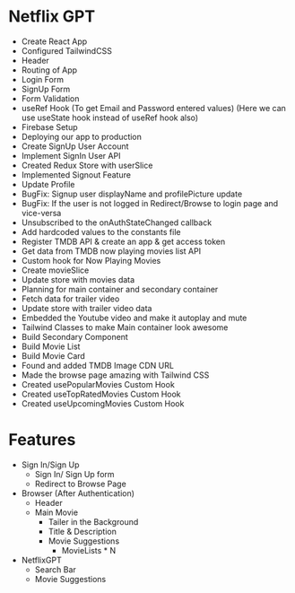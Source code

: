 # Netflix GPT

- Create React App
- Configured TailwindCSS
- Header
- Routing of App
- Login Form
- SignUp Form
- Form Validation
- useRef Hook 
    (To get Email and Password entered values)
    (Here we can use useState hook instead of useRef hook also)
- Firebase Setup
- Deploying our app to production
- Create SignUp User Account
- Implement SignIn User API
- Created Redux Store with userSlice
- Implemented Signout Feature
- Update Profile
- BugFix: Signup user displayName and profilePicture update
- BugFix: If the user is not logged in Redirect/Browse to login page and vice-versa
- Unsubscribed to the onAuthStateChanged callback
- Add hardcoded values to the constants file
- Register TMDB API & create an app & get access token
- Get data from TMDB now playing movies list API
- Custom hook for Now Playing Movies
- Create movieSlice
- Update store with movies data
- Planning for main container and secondary container
- Fetch data for trailer video
- Update store with trailer video data
- Embedded the Youtube video and make it autoplay and mute
- Tailwind Classes to make Main container look awesome
- Build Secondary Component
- Build Movie List
- Build Movie Card
- Found and added TMDB Image CDN URL
- Made the browse page amazing with Tailwind CSS
- Created usePopularMovies Custom Hook
- Created useTopRatedMovies Custom Hook
- Created useUpcomingMovies Custom Hook

# Features

- Sign In/Sign Up
    - Sign In/ Sign Up form
    - Redirect to Browse Page
- Browser (After Authentication)
    - Header
    - Main Movie
        - Tailer in the Background
        - Title & Description
        - Movie Suggestions
            - MovieLists * N
- NetflixGPT
    - Search Bar
    - Movie Suggestions